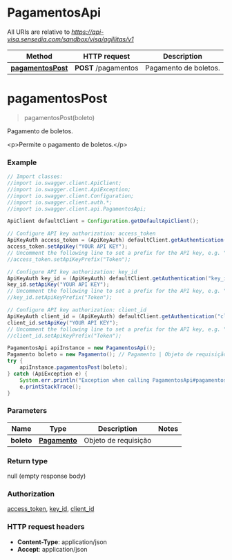 # PagamentosApi

All URIs are relative to *https://api-visa.sensedia.com/sandbox/visa/agillitas/v1*

Method | HTTP request | Description
------------- | ------------- | -------------
[**pagamentosPost**](PagamentosApi.md#pagamentosPost) | **POST** /pagamentos | Pagamento de boletos.


<a name="pagamentosPost"></a>
# **pagamentosPost**
> pagamentosPost(boleto)

Pagamento de boletos.

&lt;p&gt;Permite o pagamento de boletos.&lt;/p&gt;

### Example
```java
// Import classes:
//import io.swagger.client.ApiClient;
//import io.swagger.client.ApiException;
//import io.swagger.client.Configuration;
//import io.swagger.client.auth.*;
//import io.swagger.client.api.PagamentosApi;

ApiClient defaultClient = Configuration.getDefaultApiClient();

// Configure API key authorization: access_token
ApiKeyAuth access_token = (ApiKeyAuth) defaultClient.getAuthentication("access_token");
access_token.setApiKey("YOUR API KEY");
// Uncomment the following line to set a prefix for the API key, e.g. "Token" (defaults to null)
//access_token.setApiKeyPrefix("Token");

// Configure API key authorization: key_id
ApiKeyAuth key_id = (ApiKeyAuth) defaultClient.getAuthentication("key_id");
key_id.setApiKey("YOUR API KEY");
// Uncomment the following line to set a prefix for the API key, e.g. "Token" (defaults to null)
//key_id.setApiKeyPrefix("Token");

// Configure API key authorization: client_id
ApiKeyAuth client_id = (ApiKeyAuth) defaultClient.getAuthentication("client_id");
client_id.setApiKey("YOUR API KEY");
// Uncomment the following line to set a prefix for the API key, e.g. "Token" (defaults to null)
//client_id.setApiKeyPrefix("Token");

PagamentosApi apiInstance = new PagamentosApi();
Pagamento boleto = new Pagamento(); // Pagamento | Objeto de requisição
try {
    apiInstance.pagamentosPost(boleto);
} catch (ApiException e) {
    System.err.println("Exception when calling PagamentosApi#pagamentosPost");
    e.printStackTrace();
}
```

### Parameters

Name | Type | Description  | Notes
------------- | ------------- | ------------- | -------------
 **boleto** | [**Pagamento**](Pagamento.md)| Objeto de requisição |

### Return type

null (empty response body)

### Authorization

[access_token](../README.md#access_token), [key_id](../README.md#key_id), [client_id](../README.md#client_id)

### HTTP request headers

 - **Content-Type**: application/json
 - **Accept**: application/json

